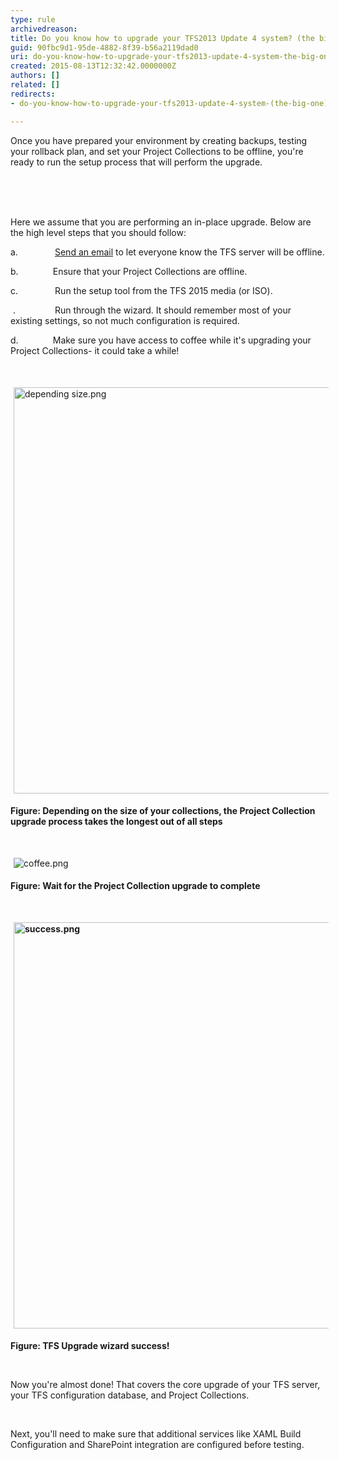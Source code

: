 ```yaml
---
type: rule
archivedreason: 
title: Do you know how to upgrade your TFS2013 Update 4 system? (the big one)
guid: 90fbc9d1-95de-4882-8f39-b56a2119dad0
uri: do-you-know-how-to-upgrade-your-tfs2013-update-4-system-the-big-one
created: 2015-08-13T12:32:42.0000000Z
authors: []
related: []
redirects:
- do-you-know-how-to-upgrade-your-tfs2013-update-4-system-(the-big-one)

---
```



<p>Once you have prepared your environment by creating backups, testing your rollback plan, and set your Project Collections to be offline, you're ready to run the setup process that will perform the upgrade.</p><div><br></div>
<br><excerpt class='endintro'></excerpt><br>
<p>Here we assume that you are performing an in-place upgrade. Below are the high level steps that you should follow&#58;</p><p>a.&#160;&#160;&#160;&#160;&#160;&#160;&#160;&#160;&#160;&#160;&#160;&#160;&#160;&#160; <a href="http&#58;//www.ssw.com.au/SSW/Standards/Rules/RulesToBetterNetworks.aspx#rebootrestart">Send an email</a>&#160;to let everyone know the TFS server will be offline.</p><p>b.&#160;&#160;&#160;&#160;&#160;&#160;&#160;&#160;&#160;&#160;&#160;&#160;&#160; Ensure that your Project Collections are offline.</p><p>c.&#160;&#160;&#160;&#160;&#160;&#160;&#160;&#160;&#160;&#160;&#160;&#160;&#160;&#160; Run the setup tool from the TFS 2015 media (or ISO).</p><p>&#160;.&#160;&#160;&#160;&#160;&#160;&#160;&#160;&#160;&#160;&#160;&#160;&#160;&#160;&#160;&#160; Run through the wizard. It should remember most of your existing settings, so not much configuration is required.</p><p>d.&#160;&#160;&#160;&#160;&#160;&#160;&#160;&#160;&#160;&#160;&#160;&#160;&#160; Make sure you have access to coffee while it's upgrading your Project Collections- it could take a while!<br> </p><p><br></p><p><img src="/PublishingImages/depending%20size.png" alt="depending size.png" style="margin&#58;5px;width&#58;650px;" /><br></p><p><strong>Figure&#58; Depending on the size of your collections, the Project Collection upgrade process takes the longest out of all steps</strong></p><p>&#160;</p><p><img src="/PublishingImages/coffee2.png" alt="coffee.png" style="margin&#58;5px;" /><br></p><p><strong>Figure&#58; Wait for the Project Collection upgrade to complete</strong></p><p><strong>&#160;</strong></p><p><strong><img src="/PublishingImages/success.png" alt="success.png" style="margin&#58;5px;width&#58;650px;" /><br></strong></p><p><strong>Figure&#58; TFS Upgrade wizard success!</strong></p><p><strong>&#160;</strong></p><p>Now you're almost done! That covers the core upgrade of your TFS server, your TFS configuration database, and Project Collections.</p><p>&#160;</p><p>Next, you'll need to make sure that additional services like XAML Build Configuration and SharePoint integration are configured before testing.</p>


